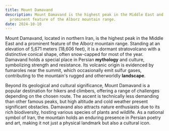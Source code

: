 ```yaml
---
title: Mount Damavand
description: Mount Damavand is the highest peak in the Middle East and a
  prominent feature of the Alborz mountain range.
date: 2024-10-10
---
```


Mount Damavand, located in northern Iran, is the highest peak in the Middle East and a prominent feature of the Alborz mountain range. Standing at an elevation of 5,671 meters (18,606 feet), it is a dormant stratovolcano with a distinctive conical shape, often snow-capped for most of the year. Damavand holds a special place in Persian **mythology** and culture, symbolizing strength and resistance. Its volcanic origin is evidenced by fumaroles near the summit, which occasionally emit sulfur gases, contributing to the mountain's rugged and otherworldly **landscape**.

Beyond its geological and cultural significance, Mount Damavand is a popular destination for hikers and climbers, offering a range of challenges depending on the chosen route. The ascent is technically less demanding than other famous peaks, but high altitude and cold weather present significant obstacles. Damavand also attracts nature enthusiasts due to its rich biodiversity, hosting various species of plants and wildlife. As a national symbol of Iran, the mountain holds an enduring presence in Persian poetry and art, making it not just a physical landmark but also a cultural icon.
